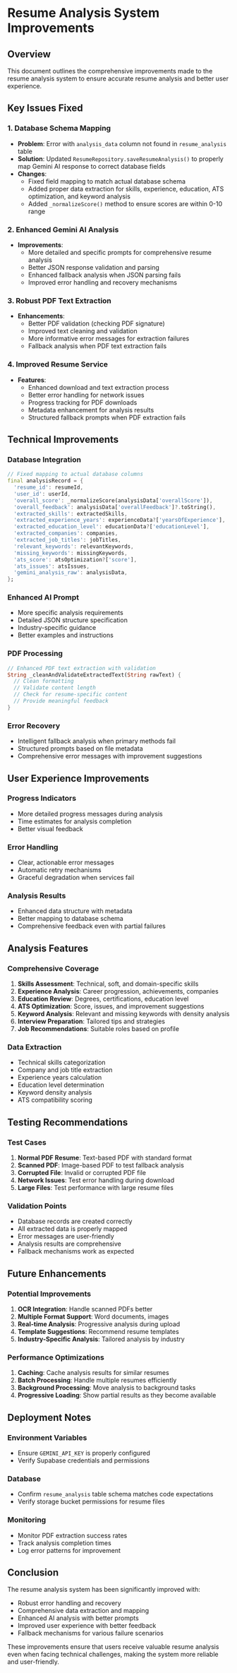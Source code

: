 # Resume Analysis System Improvements

## Overview

This document outlines the comprehensive improvements made to the resume analysis system to ensure accurate resume analysis and better user experience.

## Key Issues Fixed

### 1. Database Schema Mapping

- **Problem**: Error with `analysis_data` column not found in `resume_analysis` table
- **Solution**: Updated `ResumeRepository.saveResumeAnalysis()` to properly map Gemini AI response to correct database fields
- **Changes**:
  - Fixed field mapping to match actual database schema
  - Added proper data extraction for skills, experience, education, ATS optimization, and keyword analysis
  - Added `_normalizeScore()` method to ensure scores are within 0-10 range

### 2. Enhanced Gemini AI Analysis

- **Improvements**:
  - More detailed and specific prompts for comprehensive resume analysis
  - Better JSON response validation and parsing
  - Enhanced fallback analysis when JSON parsing fails
  - Improved error handling and recovery mechanisms

### 3. Robust PDF Text Extraction

- **Enhancements**:
  - Better PDF validation (checking PDF signature)
  - Improved text cleaning and validation
  - More informative error messages for extraction failures
  - Fallback analysis when PDF text extraction fails

### 4. Improved Resume Service

- **Features**:
  - Enhanced download and text extraction process
  - Better error handling for network issues
  - Progress tracking for PDF downloads
  - Metadata enhancement for analysis results
  - Structured fallback prompts when PDF extraction fails

## Technical Improvements

### Database Integration

```dart
// Fixed mapping to actual database columns
final analysisRecord = {
  'resume_id': resumeId,
  'user_id': userId,
  'overall_score': _normalizeScore(analysisData['overallScore']),
  'overall_feedback': analysisData['overallFeedback']?.toString(),
  'extracted_skills': extractedSkills,
  'extracted_experience_years': experienceData?['yearsOfExperience'],
  'extracted_education_level': educationData?['educationLevel'],
  'extracted_companies': companies,
  'extracted_job_titles': jobTitles,
  'relevant_keywords': relevantKeywords,
  'missing_keywords': missingKeywords,
  'ats_score': atsOptimization?['score'],
  'ats_issues': atsIssues,
  'gemini_analysis_raw': analysisData,
};
```

### Enhanced AI Prompt

- More specific analysis requirements
- Detailed JSON structure specification
- Industry-specific guidance
- Better examples and instructions

### PDF Processing

```dart
// Enhanced PDF text extraction with validation
String _cleanAndValidateExtractedText(String rawText) {
  // Clean formatting
  // Validate content length
  // Check for resume-specific content
  // Provide meaningful feedback
}
```

### Error Recovery

- Intelligent fallback analysis when primary methods fail
- Structured prompts based on file metadata
- Comprehensive error messages with improvement suggestions

## User Experience Improvements

### Progress Indicators

- More detailed progress messages during analysis
- Time estimates for analysis completion
- Better visual feedback

### Error Handling

- Clear, actionable error messages
- Automatic retry mechanisms
- Graceful degradation when services fail

### Analysis Results

- Enhanced data structure with metadata
- Better mapping to database schema
- Comprehensive feedback even with partial failures

## Analysis Features

### Comprehensive Coverage

1. **Skills Assessment**: Technical, soft, and domain-specific skills
2. **Experience Analysis**: Career progression, achievements, companies
3. **Education Review**: Degrees, certifications, education level
4. **ATS Optimization**: Score, issues, and improvement suggestions
5. **Keyword Analysis**: Relevant and missing keywords with density analysis
6. **Interview Preparation**: Tailored tips and strategies
7. **Job Recommendations**: Suitable roles based on profile

### Data Extraction

- Technical skills categorization
- Company and job title extraction
- Experience years calculation
- Education level determination
- Keyword density analysis
- ATS compatibility scoring

## Testing Recommendations

### Test Cases

1. **Normal PDF Resume**: Text-based PDF with standard format
2. **Scanned PDF**: Image-based PDF to test fallback analysis
3. **Corrupted File**: Invalid or corrupted PDF file
4. **Network Issues**: Test error handling during download
5. **Large Files**: Test performance with large resume files

### Validation Points

- Database records are created correctly
- All extracted data is properly mapped
- Error messages are user-friendly
- Analysis results are comprehensive
- Fallback mechanisms work as expected

## Future Enhancements

### Potential Improvements

1. **OCR Integration**: Handle scanned PDFs better
2. **Multiple Format Support**: Word documents, images
3. **Real-time Analysis**: Progressive analysis during upload
4. **Template Suggestions**: Recommend resume templates
5. **Industry-Specific Analysis**: Tailored analysis by industry

### Performance Optimizations

1. **Caching**: Cache analysis results for similar resumes
2. **Batch Processing**: Handle multiple resumes efficiently
3. **Background Processing**: Move analysis to background tasks
4. **Progressive Loading**: Show partial results as they become available

## Deployment Notes

### Environment Variables

- Ensure `GEMINI_API_KEY` is properly configured
- Verify Supabase credentials and permissions

### Database

- Confirm `resume_analysis` table schema matches code expectations
- Verify storage bucket permissions for resume files

### Monitoring

- Monitor PDF extraction success rates
- Track analysis completion times
- Log error patterns for improvement

## Conclusion

The resume analysis system has been significantly improved with:

- Robust error handling and recovery
- Comprehensive data extraction and mapping
- Enhanced AI analysis with better prompts
- Improved user experience with better feedback
- Fallback mechanisms for various failure scenarios

These improvements ensure that users receive valuable resume analysis even when facing technical challenges, making the system more reliable and user-friendly.
